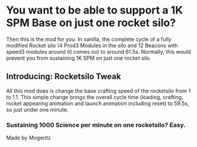 # You want to be able to support a 1K SPM Base on just one rocket silo?
Then this is the mod for you. In vanilla, the complete cycle of a fully modified Rocket silo (4 Prod3 Modules in the silo and 12 Beacons with speed3 modules around it) comes out to around 61.5s.
Normally, this would prevent you from sustaining 1K SPM on just one rocket silo

## Introducing: Rocketsilo Tweak
All this mod does is change the base crafting speed of the rocketsilo from 1 to 1.1. This simple change brings the overall cycle time (loading, crafting, rocket appearing animation and launch animation including reset) to 59.5s, so just under one minute.

### Sustaining 1000 Science per minute on one rocketsilo? Easy.

Made by Mogeritz